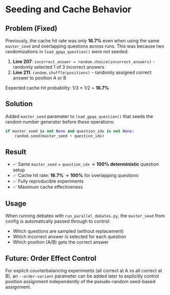 # Seeding and Cache Behavior

## Problem (Fixed)

Previously, the cache hit rate was only **16.7%** even when using the same `master_seed` and overlapping questions across runs. This was because two randomizations in `load_gpqa_question()` were not seeded:

1. **Line 207**: `incorrect_answer = random.choice(incorrect_answers)` - randomly selected 1 of 3 incorrect answers
2. **Line 211**: `random.shuffle(positions)` - randomly assigned correct answer to position A or B

Expected cache hit probability: 1/3 × 1/2 = **16.7%**

## Solution

Added `master_seed` parameter to `load_gpqa_question()` that seeds the random number generator before these operations:

```python
if master_seed is not None and question_idx is not None:
    random.seed(master_seed + question_idx)
```

## Result

- ✅ Same `master_seed` + `question_idx` → **100% deterministic** question setup
- ✅ Cache hit rate: **16.7%** → **100%** for overlapping questions
- ✅ Fully reproducible experiments
- ✅ Maximum cache effectiveness

## Usage

When running debates with `run_parallel_debates.py`, the `master_seed` from config is automatically passed through to control:
- Which questions are sampled (without replacement)
- Which incorrect answer is selected for each question
- Which position (A/B) gets the correct answer

## Future: Order Effect Control

For explicit counterbalancing experiments (all correct at A vs all correct at B), an `--order-variant` parameter can be added later to explicitly control position assignment independently of the pseudo-random seed-based assignment.

